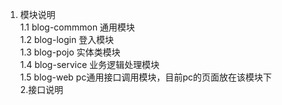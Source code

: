 1. 模块说明  
 1.1 blog-commmon 通用模块  
 1.2 blog-login 登入模块  
 1.3 blog-pojo 实体类模块  
 1.4 blog-service 业务逻辑处理模块  
 1.5 blog-web pc通用接口调用模块，目前pc的页面放在该模块下  
2.接口说明  
